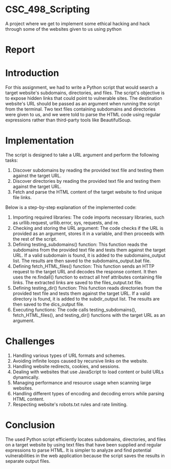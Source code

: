 # CSC_498_Scripting
A project where we get to implement some ethical hacking and hack through some of the websites given to us using python

# Report

# Introduction
For this assignment, we had to write a Python script that would search a target website's subdomains, directories, and files. The script's objective is to expose hidden links that could point to vulnerable sites. The destination website's URL should be passed as an argument when running the script from the terminal. Two text files containing subdomains and directories were given to us, and we were told to parse the HTML code using regular expressions rather than third-party tools like BeautifulSoup.

# Implementation
The script is designed to take a URL argument and perform the following tasks:<br>
<ol>
<li>Discover subdomains by reading the provided text file and testing them against the target URL.</li>
<li>Discover directories by reading the provided text file and testing them against the target URL.</li>
<li>Fetch and parse the HTML content of the target website to find unique file links.</li>
</ol>

Below is a step-by-step explanation of the implemented code:<br>

<ol>
  <li>Importing required libraries: The code imports necessary libraries, such as urllib.request, urllib.error, sys, requests, and re.
</li>
  <li>Checking and storing the URL argument: The code checks if the URL is provided as an argument, stores it in a variable, and then proceeds with the rest of the script.
</li>
  <li>Defining testing_subdomains() function: This function reads the subdomains from the provided text file and tests them against the target URL. If a valid subdomain is found, it is added to the subdomains_output list. The results are then saved to the subdomains_output.bat file.
</li>
  <li>Defining fetch_HTML_files() function: This function sends an HTTP request to the target URL and decodes the response content. It then uses the re.findall() function to extract all href attributes containing file links. The extracted links are saved to the files_output.txt file.
</li>
  <li>Defining testing_dir() function: This function reads directories from the provided text file and tests them against the target URL. If a valid directory is found, it is added to the subdir_output list. The results are then saved to the dics_output file.
</li>
  <li>Executing functions: The code calls testing_subdomains(), fetch_HTML_files(), and testing_dir() functions with the target URL as an argument.</li>
</ol>

# Challenges

<ol>
<li>Handling various types of URL formats and schemes.
</li>
<li>Avoiding infinite loops caused by recursive links on the website.
</li>
<li>Handling website redirects, cookies, and sessions.
</li>
<li>Dealing with websites that use JavaScript to load content or build URLs dynamically.
</li>
<li>Managing performance and resource usage when scanning large websites.
</li>
<li>Handling different types of encoding and decoding errors while parsing HTML content.
</li>
<li>Respecting website's robots.txt rules and rate limiting.
</li>
</ol>

# Conclusion

The used Python script efficiently locates subdomains, directories, and files on a target website by using text files that have been supplied and regular expressions to parse HTML. It is simpler to analyze and find potential vulnerabilities in the web application because the script saves the results in separate output files.


